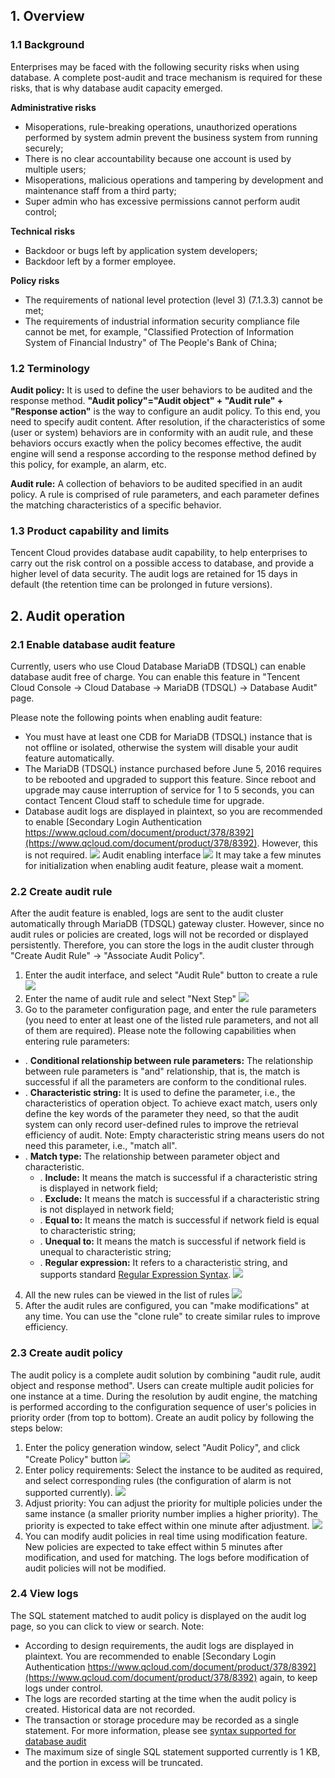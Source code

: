 ## 1. Overview

### 1.1 Background

Enterprises may be faced with the following security risks when using database. A complete post-audit and trace mechanism is required for these risks, that is why database audit capacity emerged.

**Administrative risks**
- Misoperations, rule-breaking operations, unauthorized operations performed by system admin prevent the business system from running securely; 
- There is no clear accountability because one account is used by multiple users;
- Misoperations, malicious operations and tampering by development and maintenance staff from a third party; 
- Super admin who has excessive permissions cannot perform audit control;


**Technical risks**
- Backdoor or bugs left by application system developers; 
- Backdoor left by a former employee.

**Policy risks**
- The requirements of national level protection (level 3) (7.1.3.3) cannot be met;
- The requirements of industrial information security compliance file cannot be met, for example, "Classified Protection of Information System of Financial Industry" of The People's Bank of China;
### 1.2 Terminology

**Audit policy:** It is used to define the user behaviors to be audited and the response method. **"Audit policy"="Audit object" + "Audit rule" + "Response action"** is the way to configure an audit policy. To this end, you need to specify audit content. After resolution, if the characteristics of some (user or system) behaviors are in conformity with an audit rule, and these behaviors occurs exactly when the policy becomes effective, the audit engine will send a response according to the response method defined by this policy, for example, an alarm, etc.

**Audit rule:** A collection of behaviors to be audited specified in an audit policy. A rule is comprised of rule parameters, and each parameter defines the matching characteristics of a specific behavior.

### 1.3 Product capability and limits

Tencent Cloud provides database audit capability, to help enterprises to carry out the risk control on a possible access to database, and provide a higher level of data security. The audit logs are retained for 15 days in default (the retention time can be prolonged in future versions).

## 2. Audit operation

### 2.1 Enable database audit feature

Currently, users who use Cloud Database MariaDB (TDSQL) can enable database audit free of charge. You can enable this feature in "Tencent Cloud Console -> Cloud Database -> MariaDB (TDSQL) -> Database Audit" page.

Please note the following points when enabling audit feature:

-  You must have at least one CDB for MariaDB (TDSQL) instance that is not offline or isolated, otherwise the system will disable your audit feature automatically.
-  The MariaDB (TDSQL) instance purchased before June 5, 2016 requires to be rebooted and upgraded to support this feature. Since reboot and upgrade may cause interruption of service for 1 to 5 seconds, you can contact Tencent Cloud staff to schedule time for upgrade.
-  Database audit logs are displayed in plaintext, so you are recommended to enable [Secondary Login Authentication https://www.qcloud.com/document/product/378/8392](https://www.qcloud.com/document/product/378/8392). However, this is not required.
![](//mccdn.qcloud.com/static/img/89e47d9466f5d5b2db1d9e6602eb94b7/image.png)
Audit enabling interface
![](//mccdn.qcloud.com/static/img/ac6fc0157833324ac398228c1a1415f0/image.png)
It may take a few minutes for initialization when enabling audit feature, please wait a moment.

### 2.2 Create audit rule

After the audit feature is enabled, logs are sent to the audit cluster automatically through MariaDB (TDSQL) gateway cluster. However, since no audit rules or policies are created, logs will not be recorded or displayed persistently. Therefore, you can store the logs in the audit cluster through "Create Audit Rule" -> "Associate Audit Policy".

1. Enter the audit interface, and select "Audit Rule" button to create a rule
![](//mccdn.qcloud.com/static/img/10ee0d0b0eb5a49887df8419daee306d/image.png)
2. Enter the name of audit rule and select "Next Step"
![](//mccdn.qcloud.com/static/img/a5c1d8e4de3ca3c8e0b491372efc1644/image.png)
3. Go to the parameter configuration page, and enter the rule parameters (you need to enter at least one of the listed rule parameters, and not all of them are required).
Please note the following capabilities when entering rule parameters:
- . **Conditional relationship between rule parameters:** The relationship between rule parameters is "and" relationship, that is, the match is successful if all the parameters are conform to the conditional rules.
- . **Characteristic string:** It is used to define the parameter, i.e., the characteristics of operation object. To achieve exact match, users only define the key words of the parameter they need, so that the audit system can only record user-defined rules to improve the retrieval efficiency of audit. Note: Empty characteristic string means users do not need this parameter, i.e., "match all".
- . **Match type:** The relationship between parameter object and characteristic.
  - . **Include:** It means the match is successful if a characteristic string is displayed in network field;
  - . **Exclude:** It means the match is successful if a characteristic string is not displayed in network field;
  - . **Equal to:** It means the match is successful if network field is equal to characteristic string;
  - . **Unequal to:** It means the match is successful if network field is unequal to characteristic string;
  - . **Regular expression:** It refers to a characteristic string, and supports standard [Regular Expression Syntax](https://zh.wikipedia.org/wiki/%E6%AD%A3%E5%88%99%E8%A1%A8%E8%BE%BE%E5%BC%8F).
![](//mccdn.qcloud.com/static/img/241c4669c908d346b7a2cd16632d8cf1/image.png)
4. All the new rules can be viewed in the list of rules
![](//mccdn.qcloud.com/static/img/4f6a7744d82875b836ed3d2e4283e0bc/image.png)
5. After the audit rules are configured, you can "make modifications" at any time. You can use the "clone rule" to create similar rules to improve efficiency.

### 2.3 Create audit policy

The audit policy is a complete audit solution by combining "audit rule, audit object and response method". Users can create multiple audit policies for one instance at a time. During the resolution by audit engine, the matching is performed according to the configuration sequence of user's policies in priority order (from top to bottom). Create an audit policy by following the steps below:
1. Enter the policy generation window, select "Audit Policy", and click "Create Policy" button
![](//mccdn.qcloud.com/static/img/a5711897868ec47f9fcdcc1d8f95ed9c/image.png)
2. Enter policy requirements: Select the instance to be audited as required, and select corresponding rules (the configuration of alarm is not supported currently).
![](//mccdn.qcloud.com/static/img/5ee47ce0b915dfabb76c4ec071cc2fdf/image.png)
3. Adjust priority: You can adjust the priority for multiple policies under the same instance (a smaller priority number implies a higher priority). The priority is expected to take effect within one minute after adjustment.
![](//mccdn.qcloud.com/static/img/9a0cf48a91f9cab02344a08ad9eb2333/image.png)
4. You can modify audit policies in real time using modification feature. New policies are expected to take effect within 5 minutes after modification, and used for matching. The logs before modification of audit policies will not be modified.

### 2.4 View logs

The SQL statement matched to audit policy is displayed on the audit log page, so you can click to view or search. Note:

- According to design requirements, the audit logs are displayed in plaintext. You are recommended to enable [Secondary Login Authentication https://www.qcloud.com/document/product/378/8392](https://www.qcloud.com/document/product/378/8392) again, to keep logs under control.
- The logs are recorded starting at the time when the audit policy is created. Historical data are not recorded.
- The transaction or storage procedure may be recorded as a single statement. For more information, please see [syntax supported for database audit](https://www.qcloud.com/doc/product/237/4847)
- The maximum size of single SQL statement supported currently is 1 KB, and the portion in excess will be truncated.
